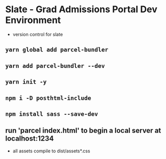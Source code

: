 # Slate - Grad Admissions Portal Dev Environment
- version control for slate
## `yarn global add parcel-bundler`
## `yarn add parcel-bundler --dev`
## `yarn init -y`
## `npm i -D posthtml-include`
## `npm install sass --save-dev`
## run 'parcel index.html' to begin a local server at localhost:1234

-  all assets compile to dist/assets*.css